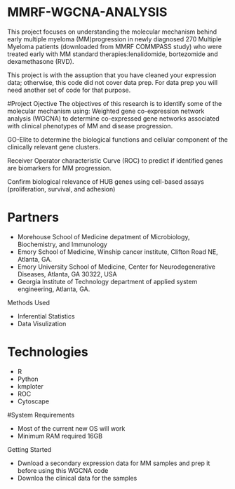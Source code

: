 # MMRF-WGCNA-ANALYSIS
This project focuses on understanding the molecular mechanism behind early multiple myeloma (MM)progression in newly diagnosed 270 Multiple Myeloma patients (downloaded from MMRF COMMPASS study) who were treated early with MM standard therapies:lenalidomide, bortezomide and dexamethasone (RVD).

This project is with the assuption that you have cleaned your expression data; otherwise, this code did not cover data prep. 
For data prep you will need another set of code for that purpose. 

#Project Ojective
The objectives of this research is to identify some of the molecular mechanism using:
Weighted gene co-expression network analysis  (WGCNA) to determine co-expressed gene networks associated with clinical phenotypes of MM and disease progression.

GO-Elite to determine the biological functions and cellular component of the clinically relevant gene clusters.

Receiver Operator characteristic Curve (ROC) to predict if identified genes are biomarkers for MM progression.

Confirm biological relevance of HUB genes using cell-based assays (proliferation, survival, and adhesion)



# Partners
* Morehouse School of Medicine depatment of Microbiology, Biochemistry, and Immunology
* Emory School of Medicine, Winship cancer institute, Clifton Road NE, Atlanta, GA.
* Emory University School of Medicine, Center for Neurodegenerative Diseases, Atlanta, GA 30322, USA
* Georgia Institute of Technology department of applied system engineering, Atlanta, GA.

Methods Used
* Inferential Statistics
* Data Visulization

# Technologies
* R
* Python
* kmploter
* ROC
* Cytoscape

#System Requirements 
* Most of the current new OS will work
* Minimum RAM required 16GB

Getting Started
* Dwnload a secondary expression data for MM samples and prep it before using this WGCNA code
* Downloa the clinical data for the samples
